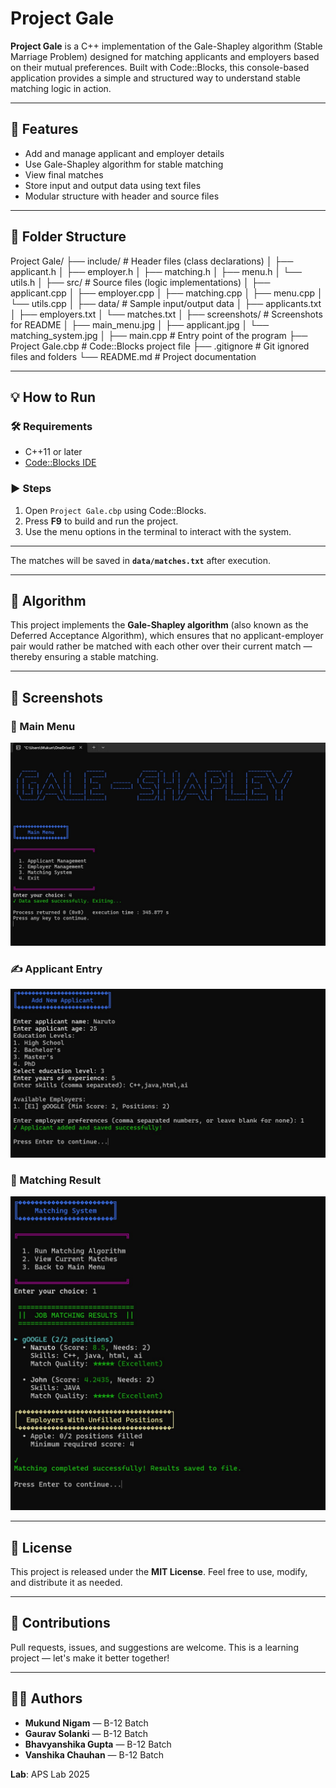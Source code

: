 # Project Gale

**Project Gale** is a C++ implementation of the Gale-Shapley algorithm (Stable Marriage Problem) designed for matching applicants and employers based on their mutual preferences. Built with Code::Blocks, this console-based application provides a simple and structured way to understand stable matching logic in action.

---

## 🚀 Features

- Add and manage applicant and employer details
- Use Gale-Shapley algorithm for stable matching
- View final matches
- Store input and output data using text files
- Modular structure with header and source files

---

## 📂 Folder Structure

Project Gale/
├── include/ # Header files (class declarations)
│ ├── applicant.h
│ ├── employer.h
│ ├── matching.h
│ ├── menu.h
│ └── utils.h
│
├── src/ # Source files (logic implementations)
│ ├── applicant.cpp
│ ├── employer.cpp
│ ├── matching.cpp
│ ├── menu.cpp
│ └── utils.cpp
│
├── data/ # Sample input/output data
│ ├── applicants.txt
│ ├── employers.txt
│ └── matches.txt
│
├── screenshots/ # Screenshots for README
│ ├── main_menu.jpg
│ ├── applicant.jpg
│ └── matching_system.jpg
│
├── main.cpp # Entry point of the program
├── Project Gale.cbp # Code::Blocks project file
├── .gitignore # Git ignored files and folders
└── README.md # Project documentation

---

## 💡 How to Run

### 🛠 Requirements

- C++11 or later
- [Code::Blocks IDE](http://www.codeblocks.org/)

### ▶ Steps

1. Open `Project Gale.cbp` using Code::Blocks.
2. Press **F9** to build and run the project.
3. Use the menu options in the terminal to interact with the system.

---

The matches will be saved in **`data/matches.txt`** after execution.

---

## 🧠 Algorithm

This project implements the **Gale-Shapley algorithm** (also known as the Deferred Acceptance Algorithm), which ensures that no applicant-employer pair would rather be matched with each other over their current match — thereby ensuring a stable matching.

---

## 📸 Screenshots

### 🧭 Main Menu
![Main Menu](screenshots/main%20menu.jpg)

### ✍️ Applicant Entry
![Applicant Entry](screenshots/applicant.jpg)

### 🔁 Matching Result
![Matching System](screenshots/matching%20system.jpg)

---

## 📜 License

This project is released under the **MIT License**. Feel free to use, modify, and distribute it as needed.

---

## 🤝 Contributions

Pull requests, issues, and suggestions are welcome. This is a learning project — let's make it better together!

---

## 🙋‍♂️ Authors

- **Mukund Nigam** — B-12 Batch  
- **Gaurav Solanki** — B-12 Batch  
- **Bhavyanshika Gupta** — B-12 Batch  
- **Vanshika Chauhan** — B-12 Batch  

**Lab**: APS Lab 2025
